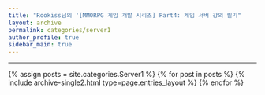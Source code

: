 ```yaml
---
title: "Rookiss님의 '[MMORPG 게임 개발 시리즈] Part4: 게임 서버 강의 필기"
layout: archive
permalink: categories/server1
author_profile: true
sidebar_main: true
---
```


<!-- 공백이 포함되어 있는 카테고리 이름의 경우 site.categories.['a b c'] 이런식으로! -->

***

{% assign posts = site.categories.Server1 %}
{% for post in posts %} {% include archive-single2.html type=page.entries_layout %} {% endfor %}